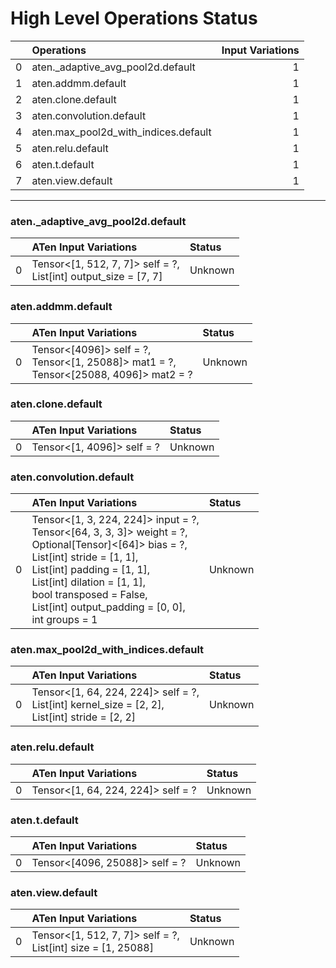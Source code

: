 # High Level Operations Status
|    | Operations                           |   Input Variations |
|---:|:-------------------------------------|-------------------:|
|  0 | aten._adaptive_avg_pool2d.default    |                  1 |
|  1 | aten.addmm.default                   |                  1 |
|  2 | aten.clone.default                   |                  1 |
|  3 | aten.convolution.default             |                  1 |
|  4 | aten.max_pool2d_with_indices.default |                  1 |
|  5 | aten.relu.default                    |                  1 |
|  6 | aten.t.default                       |                  1 |
|  7 | aten.view.default                    |                  1 |
***
### aten._adaptive_avg_pool2d.default
|    | ATen Input Variations                                              | Status   |
|---:|:-------------------------------------------------------------------|:---------|
|  0 | Tensor<[1, 512, 7, 7]> self = ?,<br>List[int] output_size = [7, 7] | Unknown  |
### aten.addmm.default
|    | ATen Input Variations                                                                      | Status   |
|---:|:-------------------------------------------------------------------------------------------|:---------|
|  0 | Tensor<[4096]> self = ?,<br>Tensor<[1, 25088]> mat1 = ?,<br>Tensor<[25088, 4096]> mat2 = ? | Unknown  |
### aten.clone.default
|    | ATen Input Variations      | Status   |
|---:|:---------------------------|:---------|
|  0 | Tensor<[1, 4096]> self = ? | Unknown  |
### aten.convolution.default
|    | ATen Input Variations                                                                                                                                                                                                                                                                         | Status   |
|---:|:----------------------------------------------------------------------------------------------------------------------------------------------------------------------------------------------------------------------------------------------------------------------------------------------|:---------|
|  0 | Tensor<[1, 3, 224, 224]> input = ?,<br>Tensor<[64, 3, 3, 3]> weight = ?,<br>Optional[Tensor]<[64]> bias = ?,<br>List[int] stride = [1, 1],<br>List[int] padding = [1, 1],<br>List[int] dilation = [1, 1],<br>bool transposed = False,<br>List[int] output_padding = [0, 0],<br>int groups = 1 | Unknown  |
### aten.max_pool2d_with_indices.default
|    | ATen Input Variations                                                                               | Status   |
|---:|:----------------------------------------------------------------------------------------------------|:---------|
|  0 | Tensor<[1, 64, 224, 224]> self = ?,<br>List[int] kernel_size = [2, 2],<br>List[int] stride = [2, 2] | Unknown  |
### aten.relu.default
|    | ATen Input Variations              | Status   |
|---:|:-----------------------------------|:---------|
|  0 | Tensor<[1, 64, 224, 224]> self = ? | Unknown  |
### aten.t.default
|    | ATen Input Variations          | Status   |
|---:|:-------------------------------|:---------|
|  0 | Tensor<[4096, 25088]> self = ? | Unknown  |
### aten.view.default
|    | ATen Input Variations                                           | Status   |
|---:|:----------------------------------------------------------------|:---------|
|  0 | Tensor<[1, 512, 7, 7]> self = ?,<br>List[int] size = [1, 25088] | Unknown  |

